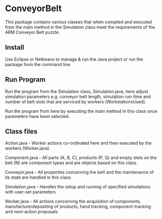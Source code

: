 # ConveyorBelt

This package contains various classes that when complied and executed from the main method in the Simulation class meet the requirements of the ARM Conveyor Belt puzzle.

## Install

Use Eclipse or Netbeans to manage & run the Java project or run the package from the command line

## Run Program

Run the program from the Simulation class, Simulation.java, here adjust simulation parameters e.g. conveyor belt length, simulation run-time and 
number of belt slots that are serviced by workers (WorkstationsUsed).

Run the program from here by executing the main method in this class once parameters have been selected.

## Class files

Action.java - Worker actions co-ordinated here and then executed by the workers (Worker.java)

Component.java - All parts (A, B, C), products (P, Q) and empty slots on the belt (N) are component types and are objects based on this class.

Conveyor.java - All properties concerning the belt and the maintenance of its state are handled in this class.

Simulation.java - Handles the setup and running of specified simulations with user-set parameters

Worker.java - All actions concerning the acquisition of components, manufacture/depositing of products, hand tracking, component-tracking and next-action proposals
